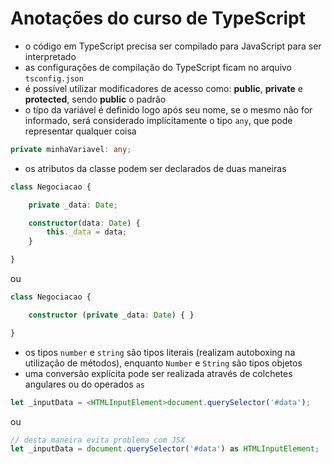 # Anotações do curso de TypeScript

- o código em TypeScript precisa ser compilado para JavaScript para ser interpretado
- as configurações de compilação do TypeScript ficam no arquivo `tsconfig.json`
- é possível utilizar modificadores de acesso como: **public**, **private** e **protected**, sendo **public** o padrão
- o típo da variável é definido logo após seu nome, se o mesmo não for informado, será considerado implicitamente o tipo `any`, que pode representar qualquer coisa

```typescript
private minhaVariavel: any;
```

- os atributos da classe podem ser declarados de duas maneiras

```typescript
class Negociacao {

    private _data: Date;

    constructor(data: Date) {
        this._data = data;
    }

}
```

ou

```typescript
class Negociacao {

    constructor (private _data: Date) { }

}
```

- os tipos `number` e `string` são tipos literais (realizam autoboxing na utilização de métodos), enquanto `Number` e `String` são tipos objetos
- uma conversão explícita pode ser realizada através de colchetes angulares ou do operados `as`

```typescript
let _inputData = <HTMLInputElement>document.querySelector('#data');
```

ou

```typescript
// desta maneira evita problema com JSX
let _inputData = document.querySelector('#data') as HTMLInputElement;
```
